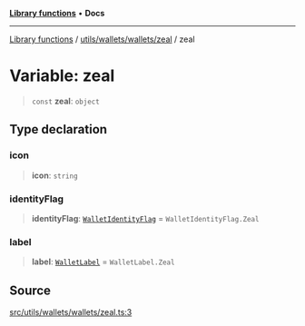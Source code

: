 [**Library functions**](../../../../../README.md) • **Docs**

***

[Library functions](../../../../../modules.md) / [utils/wallets/wallets/zeal](../README.md) / zeal

# Variable: zeal

> `const` **zeal**: `object`

## Type declaration

### icon

> **icon**: `string`

### identityFlag

> **identityFlag**: [`WalletIdentityFlag`](../../../types/enumerations/WalletIdentityFlag.md) = `WalletIdentityFlag.Zeal`

### label

> **label**: [`WalletLabel`](../../../types/enumerations/WalletLabel.md) = `WalletLabel.Zeal`

## Source

[src/utils/wallets/wallets/zeal.ts:3](https://github.com/bgd-labs/fe-shared/blob/bcb81f075c57b42adfeb5f3e6c387d13f532f431/src/utils/wallets/wallets/zeal.ts#L3)
